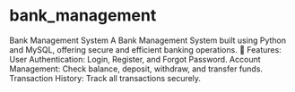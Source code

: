 # bank_management
Bank Management System  A Bank Management System built using Python and MySQL, offering secure and efficient banking operations.  🔹 Features:  User Authentication: Login, Register, and Forgot Password.  Account Management: Check balance, deposit, withdraw, and transfer funds.  Transaction History: Track all transactions securely. 
